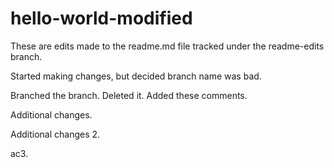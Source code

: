 # hello-world-modified

These are edits made to the readme.md file tracked under the readme-edits branch.

Started making changes, but decided branch name was bad.

Branched the branch.  Deleted it.  Added these comments.

Additional changes.

Additional changes 2.

ac3.
